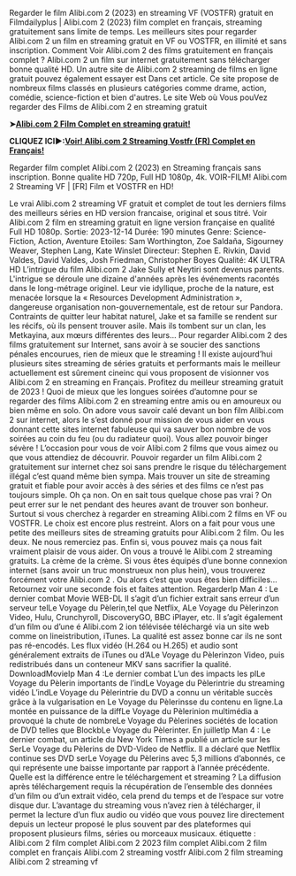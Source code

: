 Regarder le film Alibi.com 2 (2023) en streaming VF (VOSTFR) gratuit en Filmdailyplus | Alibi.com 2 (2023) film complet en français, streaming gratuitement sans limite de temps.
Les meilleurs sites pour regarder Alibi.com 2 un film en streaming gratuit en VF ou VOSTFR, en illimité et sans inscription.
Comment Voir Alibi.com 2 des films gratuitement en français complet ? Alibi.com 2 un film sur internet gratuitement sans télécharger bonne qualité HD.
Un autre site de Alibi.com 2 streaming de films en ligne gratuit pouvez également essayer est Dans cet article. Ce site propose de nombreux films classés en plusieurs catégories comme drame, action, comédie, science-fiction et bien d'autres.
Le site Web où Vous pouVez regarder des Films de Alibi.com 2 en streaming gratuit

<strong> ➤<a href="https://zonemovie4k.net/fr/967585/alibi-com-2.html">Alibi.com 2 Film Complet en streaming gratuit!</a> </strong>

<strong> CLIQUEZ ICI►:<a href="https://zonemovie4k.net/fr/967585/alibi-com-2.html">Voir! Alibi.com 2 Streaming Vostfr (FR) Complet en Français!</a> </strong>

Regarder film complet Alibi.com 2 (2023) en Streaming français sans inscription. Bonne qualite HD 720p, Full HD 1080p, 4k.
VOIR-FILM! Alibi.com 2 Streaming VF | [FR] Film et VOSTFR en HD!

Le vrai Alibi.com 2 streaming VF gratuit et complet de tout les derniers films des meilleurs séries en HD version francaise, original et sous titré.
Voir Alibi.com 2 film en streaming gratuit en ligne version française en qualité Full HD 1080p.
Sortie: 2023-12-14
Durée: 190 minutes
Genre: Science-Fiction, Action, Aventure
Etoiles: Sam Worthington, Zoe Saldaña, Sigourney Weaver, Stephen Lang, Kate Winslet
Directeur: Stephen E. Rivkin, David Valdes, David Valdes, Josh Friedman, Christopher Boyes
Qualité: 4K ULTRA HD
L’intrigue du film Alibi.com 2
Jake Sully et Neytiri sont devenus parents. L'intrigue se déroule une dizaine d'années après les événements racontés dans le long-métrage originel. Leur vie idyllique, proche de la nature, est menacée lorsque la « Resources Development Administration », dangereuse organisation non-gouvernementale, est de retour sur Pandora. Contraints de quitter leur habitat naturel, Jake et sa famille se rendent sur les récifs, où ils pensent trouver asile. Mais ils tombent sur un clan, les Metkayina, aux mœurs différentes des leurs...
Pour regarder Alibi.com 2 des films gratuitement sur Internet, sans avoir à se soucier des sanctions pénales encourues, rien de mieux que le streaming ! Il existe aujourd’hui plusieurs sites streaming de séries gratuits et performants mais le meilleur actuellement est sûrement cineinc qui vous proposent de visionner vos Alibi.com 2 en streaming en Français. Profitez du meilleur streaming gratuit de 2023 ! Quoi de mieux que les longues soirées d’automne pour se regarder des films Alibi.com 2 en streaming entre amis ou en amoureux ou bien même en solo.
On adore vous savoir calé devant un bon film Alibi.com 2 sur internet, alors le s’est donné pour mission de vous aider en vous donnant cette sites internet fabuleuse qui va sauver bon nombre de vos soirées au coin du feu (ou du radiateur quoi).
Vous allez pouvoir binger sévère ! L’occasion pour vous de voir Alibi.com 2 films que vous aimez ou que vous attendiez de découvrir.
Pouvoir regarder un film Alibi.com 2 gratuitement sur internet chez soi sans prendre le risque du téléchargement illégal c’est quand même bien sympa. Mais trouver un site de streaming gratuit et fiable pour avoir accès à des séries et des films ce n’est pas toujours simple. Oh ça non. On en sait tous quelque chose pas vrai ?
On peut errer sur le net pendant des heures avant de trouver son bonheur. Surtout si vous cherchez à regarder en streaming Alibi.com 2 films en VF ou VOSTFR. Le choix est encore plus restreint. Alors on a fait pour vous une petite des meilleurs sites de streaming gratuits pour Alibi.com 2 film. Ou les deux.
Ne nous remerciez pas. Enfin si, vous pouvez mais ça nous fait vraiment plaisir de vous aider. On vous a trouvé le Alibi.com 2 streaming gratuits. La crème de la crème. Si vous êtes équipés d’une bonne connexion internet (sans avoir un truc monstrueux non plus hein), vous trouverez forcément votre Alibi.com 2 . Ou alors c’est que vous êtes bien difficiles…
Retournez voir une seconde fois et faites attention. RegarderIp Man 4 : Le dernier combat Movie WEB-DL Il s’agit d’un fichier extrait sans erreur d’un serveur telLe Voyage du Pèlerin,tel que Netflix, ALe Voyage du Pèlerinzon Video, Hulu, Crunchyroll, DiscoveryGO, BBC iPlayer, etc. Il s’agit également d’un film ou d’une é Alibi.com 2 ion télévisée téléchargé via un site web comme on lineistribution, iTunes. La qualité est assez bonne car ils ne sont pas ré-encodés.
Les flux vidéo (H.264 ou H.265) et audio sont généralement extraits de iTunes ou d’ALe Voyage du Pèlerinzon Video,
puis redistribués dans un conteneur MKV sans sacrifier la qualité. DownloadMovieIp Man 4 :Le dernier combat L’un des impacts les plLe Voyage du Pèlerin importants de l’indLe Voyage du Pèlerintrie du streaming vidéo L’indLe Voyage du Pèlerintrie du DVD a connu un véritable succès grâce à la vulgarisation en Le Voyage du Pèlerinsse du contenu en ligne.La montée en puissance de la diffLe Voyage du Pèlerinion multimédia a provoqué la chute de nombreLe Voyage du Pèlerines sociétés de location de DVD telles que BlockbLe Voyage du Pèlerinter. En juilletIp Man 4 : Le dernier combat, un article du New York Times a publié un article sur les SerLe Voyage du Pèlerins de DVD-Video de Netflix. Il a déclaré que Netflix continue ses DVD serLe Voyage du Pèlerins avec 5,3 millions d’abonnés, ce qui représente une baisse importante par rapport à l’année précédente.
Quelle est la différence entre le téléchargement et streaming ?
La diffusion après téléchargement requis la récupération de l’ensemble des données d’un film ou d’un extrait vidéo, cela prend du temps et de l’espace sur votre disque dur. L’avantage du streaming vous n’avez rien à télécharger, il permet la lecture d’un flux audio ou vidéo que vous pouvez lire directement depuis un lecteur proposé le plus souvent par des plateformes qui proposent plusieurs films, séries ou morceaux musicaux.
étiquette :
Alibi.com 2 film complet
Alibi.com 2 2023 film complet
Alibi.com 2 film complet en français
Alibi.com 2 streaming vostfr
Alibi.com 2 film streaming
Alibi.com 2 streaming vf

